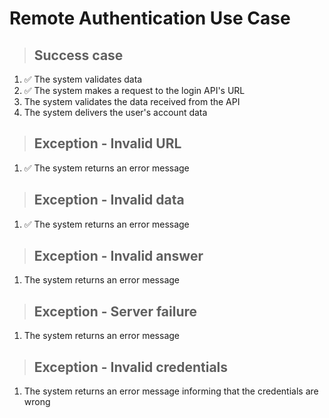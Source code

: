 # Remote Authentication Use Case

> ## Success case
1. ✅ The system validates data
2. ✅ The system makes a request to the login API's URL
3. The system validates the data received from the API
4. The system delivers the user's account data

> ## Exception - Invalid URL
1. ✅ The system returns an error message
> ## Exception - Invalid data
1. ✅ The system returns an error message
> ## Exception - Invalid answer
1. The system returns an error message
> ## Exception - Server failure
1. The system returns an error message
> ## Exception - Invalid credentials
1. The system returns an error message informing that the credentials are wrong
